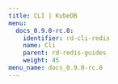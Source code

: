 ```yaml
---
title: CLI | KubeDB
menu:
  docs_0.9.0-rc.0:
    identifier: rd-cli-redis
    name: Cli
    parent: rd-redis-guides
    weight: 45
menu_name: docs_0.9.0-rc.0
---
```


